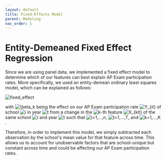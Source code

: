 ```yaml
---
layout: default
title: Fixed-Effects Model 
parent: Modeling 
nav_order: 1
---
```


# Entity-Demeaned Fixed Effect Regression 

Since we are using panel data, we implemented a fixed effect model to determine which of our features can best explain AP Exam participation rates. More specifically, we used an entity-demean ordinary least squares model, which can be explained as follows:


![fixed_effect](../../../assets/images/fixed_effect.png)

with ![\beta_k](https://latex.codecogs.com/svg.image?\small&space;\beta_{k}) being the effect on our AP Exam participation rate ![Y_{it}](https://latex.codecogs.com/svg.image?\small&space;Y_{it}) of school ![i](https://latex.codecogs.com/svg.image?\small&space;i) in year 
![t](https://latex.codecogs.com/svg.image?\small&space;t) from a change in the ![k](https://latex.codecogs.com/svg.image?\small&space;k)-th feature ![X_{kit}](https://latex.codecogs.com/svg.image?\small&space;X_{kit}) of the same school ![i](https://latex.codecogs.com/svg.image?\small&space;i) and year ![t](https://latex.codecogs.com/svg.image?\small&space;t) such that ![i=1,...,n](https://latex.codecogs.com/svg.image?\small&space;i&space;=&space;1,...,n), ![t=1,...,T](https://latex.codecogs.com/svg.image?\small&space;t=1,...,T), and ![k=1,...,K](https://latex.codecogs.com/svg.image?\small&space;k=1,...,K). 

Therefore, in order to implement this model, we simply subtracted each observation by the school's mean value for that feature across time. This allows us to account for unobservable factors that are school-unique but constant across time and could be affecting our AP Exam participation rates.
